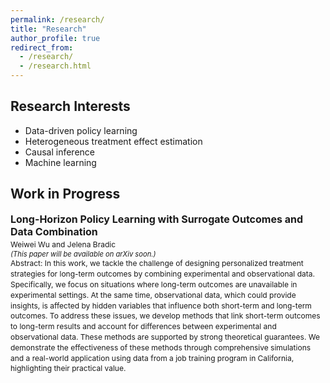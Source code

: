 ```yaml
---
permalink: /research/
title: "Research"
author_profile: true
redirect_from: 
  - /research/
  - /research.html
---
```


## Research Interests
- Data-driven policy learning
- Heterogeneous treatment effect estimation
- Causal inference  
- Machine learning  

## Work in Progress




<div style="font-size: 1rem; font-weight: bold;">Long-Horizon Policy Learning with Surrogate Outcomes and Data Combination</div>  
<div style="font-size: 0.75rem; margin-top: 0.2rem;">Weiwei Wu and Jelena Bradic</div>  
<div style="font-size: 0.7rem; margin-top: 0.1rem; font-style: italic;">(This paper will be available on arXiv soon.)</div>


<div style="font-size: 0.75rem; line-height: 1.4;">
Abstract: 
In this work, 
we tackle the challenge of designing personalized treatment strategies for long-term outcomes by combining experimental and observational data. Specifically, we focus on situations where long-term outcomes are unavailable in experimental settings. At the same time, observational data, which could provide insights, is affected by hidden variables that influence both short-term and long-term outcomes. To address these issues, we develop methods that link short-term outcomes to long-term results and account for differences between experimental and observational data. These methods are supported by strong theoretical guarantees. We demonstrate the effectiveness of these methods through comprehensive simulations and a real-world application using data from a job training program in California, highlighting their practical value.
</div>